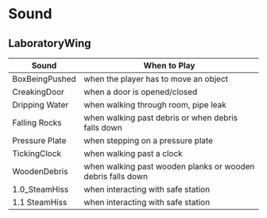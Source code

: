 # Sound
## LaboratoryWing
| Sound  | When to Play |
| -----  | ------------ |
| BoxBeingPushed  | when the player has to move an object |
| CreakingDoor  | when a door is opened/closed |
| Dripping Water  | when walking through room, pipe leak | 
| Falling Rocks  | when walking past debris or when debris falls down |
| Pressure Plate  | when stepping on a pressure plate |
| TickingClock  | when walking past a clock | 
| WoodenDebris  | when walking past wooden planks or wooden debris falls down |
| 1.0_SteamHiss  | when interacting with safe station | 
| 1.1 SteamHiss  | when interacting with safe station |
